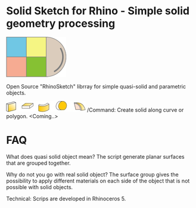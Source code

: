 # Solid Sketch for Rhino - Simple solid geometry processing 
![picture](simples.png)

Open Source "RhinoSketch" librray for simple quasi-solid and parametric objects.

![picture](Images/ikonok.jpg) /Command: Create solid along curve or polygon. <Coming..><br>


# FAQ

What does quasi solid object mean? 
The script generate planar surfaces that are grouped together. 

Why do not you go with real solid object?
The surface group gives the possibility to apply different materials on each side of the object that is not possible with solid objects.

Technical:
Scrips are developed in Rhinoceros 5.
